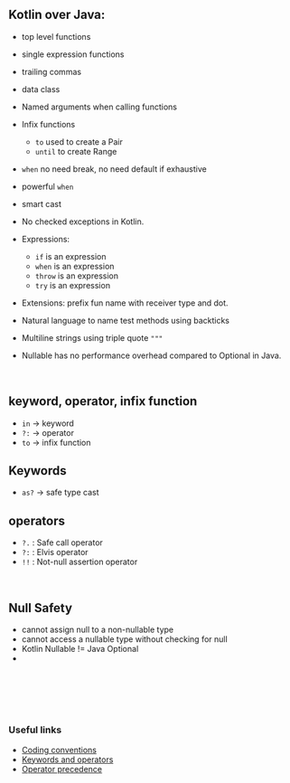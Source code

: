 ## Kotlin over Java:

* top level functions
* single expression functions
* trailing commas
* data class
* Named arguments when calling functions
* Infix functions
  * `to` used to create a Pair
  * `until` to create Range

* `when` no need break, no need default if exhaustive
* powerful `when`
* smart cast
* No checked exceptions in Kotlin.
* Expressions:
    * `if` is an expression
    * `when` is an expression
    * `throw` is an expression
    * `try` is an expression

* Extensions: prefix fun name with receiver type and dot.

* Natural language to name test methods using backticks

* Multiline strings using triple quote `"""`

* Nullable has no performance overhead compared to Optional in Java.

&nbsp;

## keyword, operator, infix function
* `in` -> keyword
* `?:` -> operator
* `to` -> infix function

## Keywords
* `as?` -> safe type cast

## operators
* `?.` : Safe call operator
* `?:` : Elvis operator
* `!!` : Not-null assertion operator

&nbsp;

## Null Safety
* cannot assign null to a non-nullable type
* cannot access a nullable type without checking for null
* Kotlin Nullable != Java Optional
* 
&nbsp;


&nbsp;
----
### Useful links ###
* [Coding conventions](https://kotlinlang.org/docs/coding-conventions.html)
* [Keywords and operators](https://kotlinlang.org/docs/keyword-reference.html)
* [Operator precedence](https://kotlinlang.org/docs/reference/grammar.html#expressions)